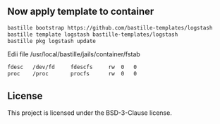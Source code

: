 ## Now apply template to container
```sh
bastille bootstrap https://github.com/bastille-templates/logstash
bastille template logstash bastille-templates/logstash
bastille pkg logstash update
```
Edii file /usr/local/bastille/jails/container/fstab
```sh
fdesc	/dev/fd		fdescfs		rw	0	0
proc	/proc		procfs		rw	0	0
```

## License
This project is licensed under the BSD-3-Clause license.

